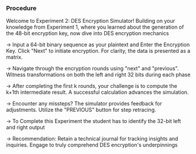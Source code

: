 ### Procedure

Welcome to Experiment 2: DES Encryption Simulator! Building on your knowledge from Experiment 1, where you learned about the generation of the 48-bit encryption key, now dive into DES encryption mechanics

→ Input a 64-bit binary sequence as your plaintext and Enter the Encryption Key. Click "Next" to initiate encryption. For clarity, the data is presented as a matrix.

→ Navigate through the encryption rounds using "next" and "previous". Witness transformations on both the left and right 32 bits during each phase

→ After completing the first k rounds, your challenge is to compute the k+1th intermediate result. A successful calculation advances the simulation.

→ Encounter any missteps? The simulator provides feedback for adjustments. Utilize the "PREVIOUS" button for step retracing.

→ To Complete this Experiment the student has to identify the 32-bit left and right output

→ Recommendation: Retain a technical journal for tracking insights and inquiries. Engage to truly comprehend DES encryption's underpinnings
